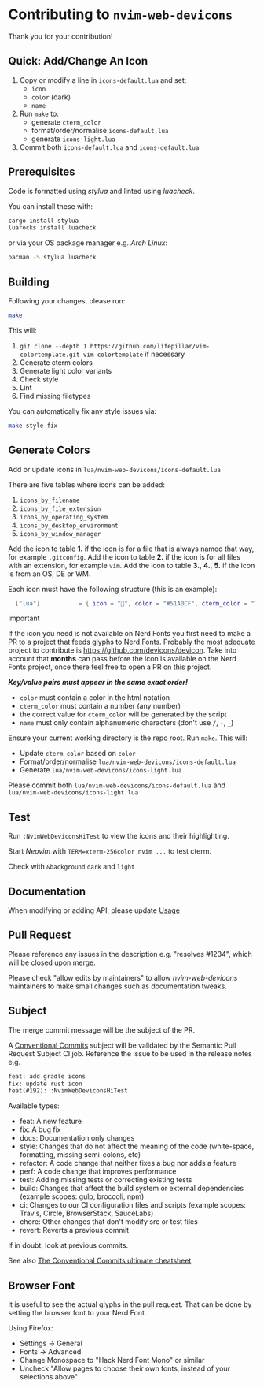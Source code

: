 # Contributing to `nvim-web-devicons`

Thank you for your contribution!

## Quick: Add/Change An Icon

1. Copy or modify a line in `icons-default.lua` and set:
   - `icon`
   - `color` (dark)
   - `name`
1. Run `make` to:
   - generate `cterm_color`
   - format/order/normalise `icons-default.lua`
   - generate `icons-light.lua`
1. Commit both `icons-default.lua` and `icons-default.lua`

## Prerequisites

Code is formatted using *stylua* and linted using *luacheck*.

You can install these with:

```sh
cargo install stylua
luarocks install luacheck
```

or via your OS package manager e.g. *Arch Linux*:

```sh
pacman -S stylua luacheck
```

## Building

Following your changes, please run:

```sh
make
```

This will:

1. `git clone --depth 1 https://github.com/lifepillar/vim-colortemplate.git vim-colortemplate` if necessary
2. Generate cterm colors
3. Generate light color variants
4. Check style
5. Lint
6. Find missing filetypes

You can automatically fix any style issues via:

```sh
make style-fix
```

## Generate Colors

Add or update icons in `lua/nvim-web-devicons/icons-default.lua`

There are five tables where icons can be added:

1. `icons_by_filename`
2. `icons_by_file_extension`
3. `icons_by_operating_system`
4. `icons_by_desktop_environment`
5. `icons_by_window_manager`

Add the icon to table **1.** if the icon is for a file that is always named that way, for example `.gitconfig`.
Add the icon to table **2.** if the icon is for all files with an extension, for example `vim`.
Add the icon to table **3.**, **4.**, **5.** if the icon is from an OS, DE or WM.

Each icon must have the following structure (this is an example):

```lua
  ["lua"]           = { icon = "", color = "#51A0CF", cterm_color = "74",  name = "Lua"                        },
```

> [!IMPORTANT]
> If the icon you need is not available on Nerd Fonts you first need to make a
> PR to a project that feeds glyphs to Nerd Fonts. Probably the most adequate
> project to contribute is <https://github.com/devicons/devicon>.
> Take into account that **months** can pass before the icon is available on the
> Nerd Fonts project, once there feel free to open a PR on this project.

***Key/value pairs must appear in the same exact order!***

- `color` must contain a color in the html notation
- `cterm_color` must contain a number (any number)
- the correct value for `cterm_color` will be generated by the script
- `name` must only contain alphanumeric characters (don't use `/`, `-`, `_`)

Ensure your current working directory is the repo root. Run `make`. This will:

- Update `cterm_color` based on `color`
- Format/order/normalise `lua/nvim-web-devicons/icons-default.lua`
- Generate `lua/nvim-web-devicons/icons-light.lua`

Please commit both `lua/nvim-web-devicons/icons-default.lua` and `lua/nvim-web-devicons/icons-light.lua`

## Test

Run `:NvimWebDeviconsHiTest` to view the icons and their highlighting.

Start *Neovim* with `TERM=xterm-256color nvim ...` to test cterm.

Check with `&background` `dark` and `light`

## Documentation

When modifying or adding API, please update [Usage](README.md#Usage)

## Pull Request

Please reference any issues in the description e.g. "resolves #1234", which will be closed upon merge.

Please check "allow edits by maintainers" to allow *nvim-web-devicons* maintainers to make small changes
such as documentation tweaks.

## Subject

The merge commit message will be the subject of the PR.

A [Conventional Commits] subject will be validated by the Semantic Pull Request Subject CI job.
Reference the issue to be used in the release notes e.g.

```txt
feat: add gradle icons
fix: update rust icon
feat(#192): :NvimWebDeviconsHiTest
```

Available types:

- feat: A new feature
- fix: A bug fix
- docs: Documentation only changes
- style: Changes that do not affect the meaning of the code (white-space, formatting, missing semi-colons, etc)
- refactor: A code change that neither fixes a bug nor adds a feature
- perf: A code change that improves performance
- test: Adding missing tests or correcting existing tests
- build: Changes that affect the build system or external dependencies (example scopes: gulp, broccoli, npm)
- ci: Changes to our CI configuration files and scripts (example scopes: Travis, Circle, BrowserStack, SauceLabs)
- chore: Other changes that don't modify src or test files
- revert: Reverts a previous commit

If in doubt, look at previous commits.

See also [The Conventional Commits ultimate cheatsheet](https://gist.github.com/gabrielecanepa/fa6cca1a8ae96f77896fe70ddee65527)

## Browser Font

It is useful to see the actual glyphs in the pull request. That can be done by setting the browser font to your Nerd Font.

Using Firefox:

- Settings -> General
- Fonts -> Advanced
- Change Monospace to "Hack Nerd Font Mono" or similar
- Uncheck "Allow pages to choose their own fonts, instead of your selections above"

[Conventional Commits]: <https://www.conventionalcommits.org/en/v1.0.0>
